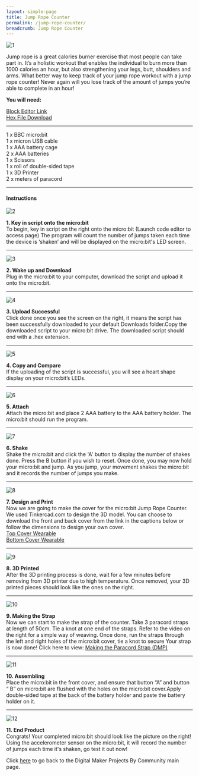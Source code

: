 ```yaml
---
layout: simple-page
title: Jump Rope Counter
permalink: /jump-rope-counter/
breadcrumb: Jump Rope Counter
---
```


![1](/images/in-schools/digital-maker/projects/fun-and-games/jump-rope-counter/jump-rope-counter1.jpg)

Jump rope is a great calories burner exercise that most people can take part in. It’s a holistic workout that enables the individual to burn more than 1000 calories an hour, but also strengthening your legs, butt, shoulders and arms. What better way to keep track of your jump rope workout with a jump rope counter! Never again will you lose track of the amount of jumps you’re able to complete in an hour!

**You will need:**

<a href="https://makecode.microbit.org/" target="_blank">Block Editor Link</a><br>
<a href="https://www.dropbox.com/sh/cj6uj8lo7pownms/AACYJpCFwbQx9HYWlBgehA_Ma?dl=0" target="_blank">Hex File Download</a><br>

---

1 x BBC micro:bit<br>
1 x micron USB cable<br>
1 x AAA battery cage<br>
2 x AAA batteries<br>
1 x Scissors<br>
1 x roll of double-sided tape<br>
1 x 3D Printer<br>
2 x meters of paracord<br>

---

#### Instructions

![2](/images/in-schools/digital-maker/projects/fun-and-games/jump-rope-counter/jump-rope-counter2.jpg)

**1.  Key in script onto the micro:bit** <br>To begin, key in script on the right onto the micro:bit (Launch code editor to access page) The program will count the number of jumps taken each time the device is ‘shaken’ and will be displayed on the micro:bit's LED screen.<br>

---
![3](/images/in-schools/digital-maker/projects/fun-and-games/jump-rope-counter/jump-rope-counter3.png)

**2.  Wake up and Download** <br>Plug in the micro:bit to your computer, download the script and upload it onto the micro:bit.<br>

---
![4](/images/in-schools/digital-maker/projects/fun-and-games/jump-rope-counter/jump-rope-counter4.JPG)

**3. Upload Successful** <br>Click done once you see the screen on the right, it means the script has been successfully downloaded to your default Downloads folder.Copy the downloaded script to your micro:bit drive. The downloaded script should end with a .hex extension.<br>

---
![5](/images/in-schools/digital-maker/projects/fun-and-games/jump-rope-counter/jump-rope-counter5.png)

**4. Copy and Compare**<br>If the uploading of the script is successful, you will see a heart shape display on your micro:bit’s LEDs.<br>

---
![6](/images/in-schools/digital-maker/projects/fun-and-games/jump-rope-counter/jump-rope-counter6.png)

**5. Attach**<br>Attach the micro:bit and place 2 AAA battery to the AAA battery holder. The micro:bit should run the program.<br>

---

![7](/images/in-schools/digital-maker/projects/fun-and-games/jump-rope-counter/jump-rope-counter7.jpg)

**6. Shake**<br>Shake the micro:bit and click the 'A' button to display the number of shakes done. Press the B button if you wish to reset. Once done, you may now hold your micro:bit and jump. As you jump, your movement shakes the micro:bit and it records the number of jumps you make.<br>

---

![8](/images/in-schools/digital-maker/projects/fun-and-games/jump-rope-counter/jump-rope-counter8.jpg)

**7. Design and Print**<br>Now we are going to make the cover for the micro:bit Jump Rope Counter. We used Tinkercad.com to design the 3D model. You can choose to download the front and back cover from the link in the captions below or follow the dimensions to design your own cover.<br>
<a href="https://www.tinkercad.com/things/6CmJmqtyGGi">Top Cover Wearable</a><br>
<a href="https://www.tinkercad.com/things/gdHT9PEFJUv">Bottom Cover Wearable</a><br>

---

![9](/images/in-schools/digital-maker/projects/fun-and-games/jump-rope-counter/jump-rope-counter9.jpg)

**8. 3D Printed**<br>After the 3D printing process is done, wait for a few minutes before removing from 3D printer due to high temperature. Once removed, your 3D printed pieces should look like the ones on the right.<br>

---

![10](/images/in-schools/digital-maker/projects/fun-and-games/jump-rope-counter/jump-rope-counter10.jpg)

**9. Making the Strap**<br>Now we can start to make the strap of the counter. Take 3 paracord straps at length of 50cm. Tie a knot at one end of the straps. Refer to the video on the right for a simple way of weaving. Once done, run the straps through the left and right holes of the micro:bit cover, tie a knot to secure Your strap is now done!
Click here to view: <a href="https://www.youtube.com/watch?v=_acjMZi2HZQ">Making the Paracord Strap (DMP)</a><br>

---
![11](/images/in-schools/digital-maker/projects/fun-and-games/jump-rope-counter/jump-rope-counter11.jpg)

**10. Assembling**<br>Place the micro:bit in the front cover, and ensure that button “A” and button “ B” on micro:bit are flushed with the holes on the micro:bit cover.Apply double-sided tape at the back of the battery holder and paste the battery holder on it.<br>

---
![12](/images/in-schools/digital-maker/projects/fun-and-games/jump-rope-counter/jump-rope-counter12.jpg)

**11. End Product**<br>Congrats! Your completed micro:bit should look like the picture on the right! Using the accelerometer sensor on the micro:bit, it will record the number of jumps each time it's shaken, go test it out now!<br>


Click [here](/in-schools/digital-maker/projects/) to go back to the Digital Maker Projects By Community main page.
